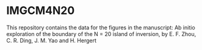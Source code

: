 # IMGCM4N20

This repository contains the data for the figures in the manuscript: Ab initio exploration of the boundary of the N = 20 island of inversion, by E. F. Zhou, C. R. Ding, J. M. Yao and H. Hergert

